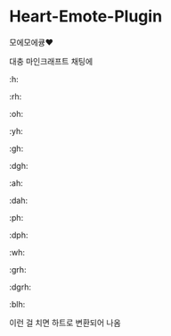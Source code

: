 # Heart-Emote-Plugin
모에모에큥❤

대충 마인크래프트 채팅에



:h:

:rh:

:oh:

:yh:

:gh:

:dgh:

:ah:

:dah:

:ph:

:dph:

:wh:

:grh:

:dgrh:

:blh:

이런 걸 치면 하트로 변환되어 나옴
